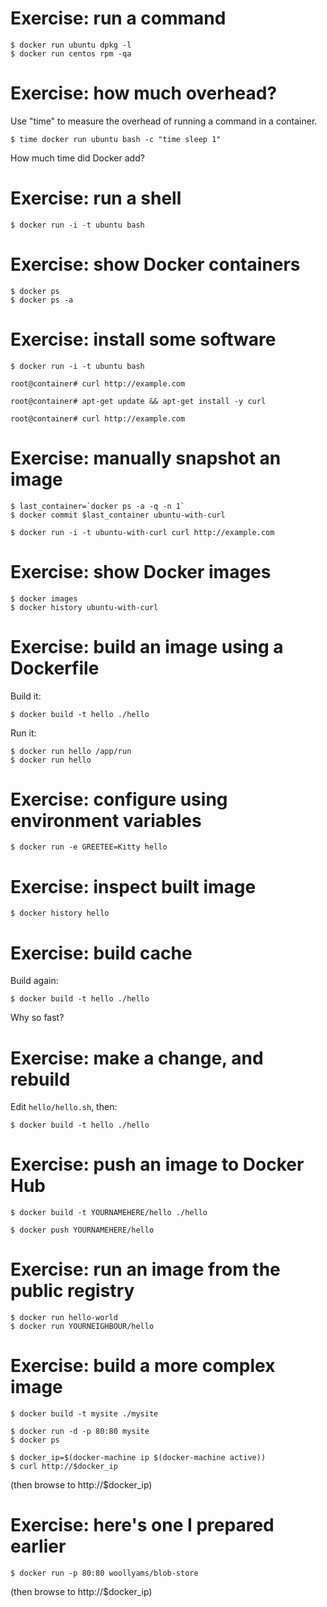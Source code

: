 # Exercise: run a command

```
$ docker run ubuntu dpkg -l
$ docker run centos rpm -qa
```

# Exercise: how much overhead?

Use "time" to measure the overhead of running a command in a container.

```
$ time docker run ubuntu bash -c "time sleep 1"
```

How much time did Docker add?

# Exercise: run a shell

```
$ docker run -i -t ubuntu bash
```

# Exercise: show Docker containers

```
$ docker ps
$ docker ps -a
```

# Exercise: install some software

```
$ docker run -i -t ubuntu bash

root@container# curl http://example.com

root@container# apt-get update && apt-get install -y curl

root@container# curl http://example.com
```

# Exercise: manually snapshot an image

```
$ last_container=`docker ps -a -q -n 1`
$ docker commit $last_container ubuntu-with-curl

$ docker run -i -t ubuntu-with-curl curl http://example.com
```

# Exercise: show Docker images

```
$ docker images
$ docker history ubuntu-with-curl
```

# Exercise: build an image using a Dockerfile

Build it:

```
$ docker build -t hello ./hello
```

Run it:

```
$ docker run hello /app/run
$ docker run hello
```

# Exercise: configure using environment variables

```
$ docker run -e GREETEE=Kitty hello
```

# Exercise: inspect built image

```
$ docker history hello
```

# Exercise: build cache

Build again:

```
$ docker build -t hello ./hello
```

Why so fast?

# Exercise: make a change, and rebuild

Edit `hello/hello.sh`, then:

```
$ docker build -t hello ./hello
```

# Exercise: push an image to Docker Hub

```
$ docker build -t YOURNAMEHERE/hello ./hello

$ docker push YOURNAMEHERE/hello
```

# Exercise: run an image from the public registry

```
$ docker run hello-world
$ docker run YOURNEIGHBOUR/hello
```

# Exercise: build a more complex image

```
$ docker build -t mysite ./mysite

$ docker run -d -p 80:80 mysite
$ docker ps

$ docker_ip=$(docker-machine ip $(docker-machine active))
$ curl http://$docker_ip
```

(then browse to http://$docker_ip)

# Exercise: here's one I prepared earlier

```
$ docker run -p 80:80 woollyams/blob-store
```

(then browse to http://$docker_ip)

    

